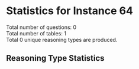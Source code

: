 # Statistics for Instance 64<br/>
Total number of questions: 0<br/>
Total number of tables: 1<br/>
Total 0 unique reasoning types are produced.<br/>
## Reasoning Type Statistics<br/>
